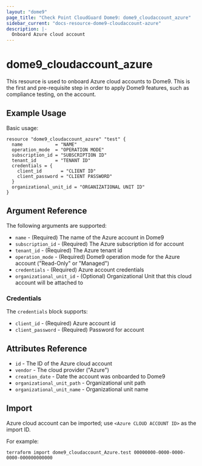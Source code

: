 ```yaml
---
layout: "dome9"
page_title: "Check Point CloudGuard Dome9: dome9_cloudaccount_azure"
sidebar_current: "docs-resource-dome9-cloudaccount-azure"
description: |-
  Onboard Azure cloud account
---
```


# dome9_cloudaccount_azure

This resource is used to onboard Azure cloud accounts to Dome9. This is the first and pre-requisite step in order to apply  Dome9 features, such as compliance testing, on the account.

## Example Usage

Basic usage:

```hcl
resource "dome9_cloudaccount_azure" "test" {
  name            = "NAME"
  operation_mode  = "OPERATION MODE"
  subscription_id = "SUBSCRIPTION ID"
  tenant_id       = "TENANT ID"
  credentials = {
    client_id       = "CLIENT ID"
    client_password = "CLIENT PASSWORD"
  }
  organizational_unit_id = "ORGANIZATIONAL UNIT ID"
}
```

## Argument Reference

The following arguments are supported:

* `name` - (Required) The name of the Azure account in Dome9
* `subscription_id` - (Required) The Azure subscription id for account
* `tenant_id` - (Required) The Azure tenant id
* `operation_mode` - (Required) Dome9 operation mode for the Azure account ("Read-Only" or "Managed")
* `credentials` - (Required) Azure account credentials
* `organizational_unit_id` - (Optional) Organizational Unit that this cloud account will be attached to

### Credentials

The `credentials` block supports: 

* `client_id` - (Required) Azure account id
* `client_password` - (Required) Password for account

## Attributes Reference

* `id` - The ID of the Azure cloud account
* `vendor` - The cloud provider ("Azure")
* `creation_date` - Date the account was onboarded to Dome9
* `organizational_unit_path` - Organizational unit path
* `organizational_unit_name` - Organizational unit name

## Import

Azure cloud account can be imported; use `<Azure CLOUD ACCOUNT ID>` as the import ID. 

For example:

```shell
terraform import dome9_cloudaccount_Azure.test 00000000-0000-0000-0000-000000000000
```
